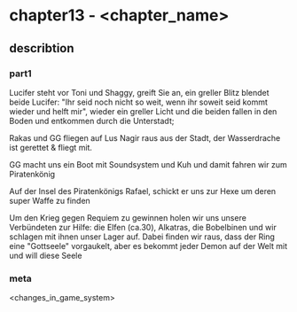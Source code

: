 # chapter13 - <chapter_name>

## describtion

###  part1

Lucifer steht vor Toni und Shaggy, greift Sie an, ein greller Blitz blendet beide
Lucifer: "Ihr seid noch nicht so weit, wenn ihr soweit seid kommt wieder und helft mir", wieder ein greller Licht und die beiden fallen in den Boden
und entkommen durch die Unterstadt;

Rakas und GG fliegen auf Lus Nagir raus aus der 
Stadt, der Wasserdrache ist gerettet & fliegt mit.

GG macht uns ein Boot mit Soundsystem und Kuh und damit fahren wir zum Piratenkönig

Auf der Insel des Piratenkönigs Rafael, schickt er uns zur Hexe um deren super Waffe zu finden 

Um den Krieg gegen Requiem zu gewinnen holen wir uns unsere Verbündeten zur Hilfe: die Elfen (ca.30), Alkatras, die Bobelbinen und wir schlagen mit ihnen unser Lager auf.
Dabei finden wir raus, dass der Ring eine "Gottseele" vorgaukelt, aber es bekommt jeder Demon auf der Welt mit und will diese Seele
### meta

<changes_in_game_system>
